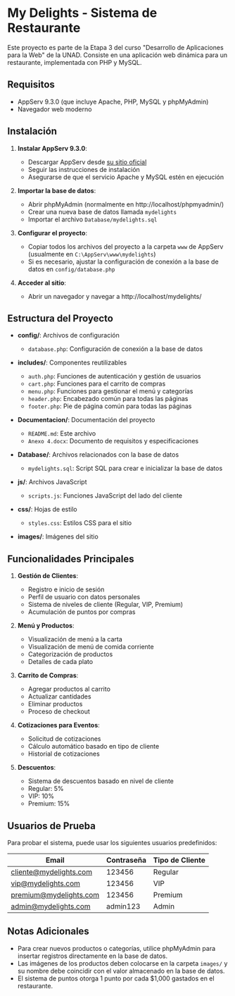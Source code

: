 # My Delights - Sistema de Restaurante

Este proyecto es parte de la Etapa 3 del curso "Desarrollo de Aplicaciones para la Web" de la UNAD. Consiste en una aplicación web dinámica para un restaurante, implementada con PHP y MySQL.

## Requisitos

- AppServ 9.3.0 (que incluye Apache, PHP, MySQL y phpMyAdmin)
- Navegador web moderno

## Instalación

1. **Instalar AppServ 9.3.0**:
   - Descargar AppServ desde [su sitio oficial](https://www.appserv.org/en/)
   - Seguir las instrucciones de instalación
   - Asegurarse de que el servicio Apache y MySQL estén en ejecución

2. **Importar la base de datos**:
   - Abrir phpMyAdmin (normalmente en http://localhost/phpmyadmin/)
   - Crear una nueva base de datos llamada `mydelights`
   - Importar el archivo `Database/mydelights.sql`

3. **Configurar el proyecto**:
   - Copiar todos los archivos del proyecto a la carpeta `www` de AppServ (usualmente en `C:\AppServ\www\mydelights`)
   - Si es necesario, ajustar la configuración de conexión a la base de datos en `config/database.php`

4. **Acceder al sitio**:
   - Abrir un navegador y navegar a http://localhost/mydelights/

## Estructura del Proyecto

- **config/**: Archivos de configuración
  - `database.php`: Configuración de conexión a la base de datos
  
- **includes/**: Componentes reutilizables
  - `auth.php`: Funciones de autenticación y gestión de usuarios
  - `cart.php`: Funciones para el carrito de compras
  - `menu.php`: Funciones para gestionar el menú y categorías
  - `header.php`: Encabezado común para todas las páginas
  - `footer.php`: Pie de página común para todas las páginas
  
- **Documentacion/**: Documentación del proyecto
  - `README.md`: Este archivo
  - `Anexo 4.docx`: Documento de requisitos y especificaciones
  
- **Database/**: Archivos relacionados con la base de datos
  - `mydelights.sql`: Script SQL para crear e inicializar la base de datos
  
- **js/**: Archivos JavaScript
  - `scripts.js`: Funciones JavaScript del lado del cliente
  
- **css/**: Hojas de estilo
  - `styles.css`: Estilos CSS para el sitio
  
- **images/**: Imágenes del sitio

## Funcionalidades Principales

1. **Gestión de Clientes**:
   - Registro e inicio de sesión
   - Perfil de usuario con datos personales
   - Sistema de niveles de cliente (Regular, VIP, Premium)
   - Acumulación de puntos por compras

2. **Menú y Productos**:
   - Visualización de menú a la carta
   - Visualización de menú de comida corriente
   - Categorización de productos
   - Detalles de cada plato

3. **Carrito de Compras**:
   - Agregar productos al carrito
   - Actualizar cantidades
   - Eliminar productos
   - Proceso de checkout

4. **Cotizaciones para Eventos**:
   - Solicitud de cotizaciones
   - Cálculo automático basado en tipo de cliente
   - Historial de cotizaciones

5. **Descuentos**:
   - Sistema de descuentos basado en nivel de cliente
   - Regular: 5%
   - VIP: 10%
   - Premium: 15%

## Usuarios de Prueba

Para probar el sistema, puede usar los siguientes usuarios predefinidos:

| Email | Contraseña | Tipo de Cliente |
|-------|------------|-----------------|
| cliente@mydelights.com | 123456 | Regular |
| vip@mydelights.com | 123456 | VIP |
| premium@mydelights.com | 123456 | Premium |
| admin@mydelights.com | admin123 | Admin |

## Notas Adicionales

- Para crear nuevos productos o categorías, utilice phpMyAdmin para insertar registros directamente en la base de datos.
- Las imágenes de los productos deben colocarse en la carpeta `images/` y su nombre debe coincidir con el valor almacenado en la base de datos.
- El sistema de puntos otorga 1 punto por cada $1,000 gastados en el restaurante. 